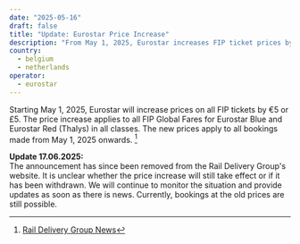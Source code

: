 ```yaml
---
date: "2025-05-16"
draft: false
title: "Update: Eurostar Price Increase"
description: "From May 1, 2025, Eurostar increases FIP ticket prices by €5/£5. It's unclear if the change is permanent—stay updated with the latest info."
country:
  - belgium
  - netherlands
operator:
  - eurostar
---
```


Starting May 1, 2025, Eurostar will increase prices on all FIP tickets by €5 or £5. The price increase applies to all FIP Global Fares for Eurostar Blue and Eurostar Red (Thalys) in all classes. The new prices apply to all bookings made from May 1, 2025 onwards. [^1]

**Update 17.06.2025:** \
The announcement has since been removed from the Rail Delivery Group's website. It is unclear whether the price increase will still take effect or if it has been withdrawn. We will continue to monitor the situation and provide updates as soon as there is news. Currently, bookings at the old prices are still possible.

[^1]: [Rail Delivery Group News](https://www.raildeliverygroup.com/rst/stop-press.html#Surchares)
